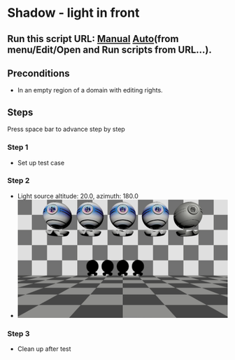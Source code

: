 # Shadow - light in front
## Run this script URL: [Manual](./test.js?raw=true)   [Auto](./testAuto.js?raw=true)(from menu/Edit/Open and Run scripts from URL...).

## Preconditions
- In an empty region of a domain with editing rights.

## Steps
Press space bar to advance step by step

### Step 1
- Set up test case
### Step 2
- Light source altitude: 20.0, azimuth: 180.0
- ![](./ExpectedImage_00000.png)
### Step 3
- Clean up after test
